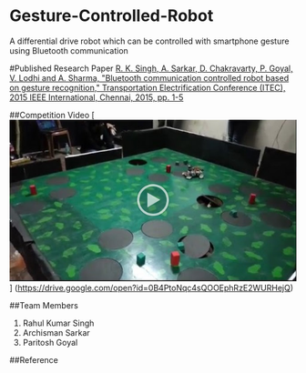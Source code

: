 # Gesture-Controlled-Robot
A differential drive robot which can be controlled with smartphone gesture using Bluetooth communication

#Published Research Paper
[R. K. Singh, A. Sarkar, D. Chakravarty, P. Goyal, V. Lodhi and A. Sharma, "Bluetooth communication controlled robot based on gesture recognition," Transportation Electrification Conference (ITEC), 2015 IEEE International, Chennai, 2015, pp. 1-5](http://ieeexplore.ieee.org/document/7386937/)

##Competition Video
[<img src="./Images/video.png">] (https://drive.google.com/open?id=0B4PtoNqc4sQOOEphRzE2WURHejQ)

##Team Members
1. Rahul Kumar Singh
2. Archisman Sarkar
3. Paritosh Goyal

##Reference

